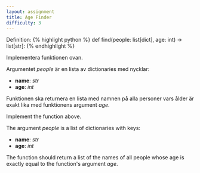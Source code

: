 ```yaml
---
layout: assignment
title: Age Finder
difficulty: 3
---
```

Definition:
{% highlight python %}
def find(people: list[dict], age: int) -> list[str]:
{% endhighlight %}

<div class="swedish" markdown="1">
Implementera funktionen ovan.

Argumentet *people* är en lista av dictionaries med nycklar:
- **name**: *str*
- **age**: *int*

Funktionen ska returnera en lista med namnen på alla personer vars ålder är exakt lika med funktionens argument *age*.
</div>

<div class="english" markdown="1">
Implement the function above.

The argument *people* is a list of dictionaries with keys:
- **name**: *str*
- **age**: *int*

The function should return a list of the names of all people whose age is exactly equal to the function's argument *age*.
</div>

<script>

function randint(a, b) {
    return Math.floor(Math.random() * (b - a + 1)) + a
}

const names = `[
  "Erik",
  "Anna",
  "Johan",
  "Elsa",
  "Lars",
  "Sara",
  "Oskar",
  "Maja",
  "Nils",
  "Emilia"
]`

const solution = `

def find(people, age):
    result = []
    for person in people:
        if person["age"] == age:
            result.append(person["name"])
    return result

`
new Assignment(
    "find",
    () => {
        let new_names = JSON.parse(names)
        const args = [[], randint(30,32)]
        const args_length = randint(3, 6)
        while (args[0].length < args_length) {
            args[0].push({
                name: new_names.splice(
                    randint(0, new_names.length-1),
                    1
                )[0],
                age: randint(30,32)
            })
        }
        return args
    },
    solution
)

</script>
